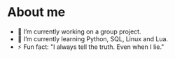 # About me

- 🔭 I’m currently working on a group project.
- 🌱 I’m currently learning Python, SQL, Linux and Lua.
- ⚡ Fun fact: "I always tell the truth. Even when I lie."
